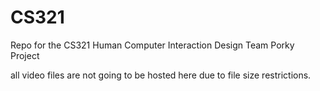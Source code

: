 # CS321
Repo for the CS321 Human Computer Interaction Design Team Porky Project

all video files are not going to be hosted here due to file size restrictions.
